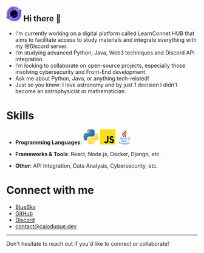 ## <img src="./blackhole.png" alt="blackhole" width="40" height="40"> Hi there 👋

- I'm currently working on a digital platform called LearnConnet HUB that aims to facilitate access to study materials and integrate everything with my @Discord server.
- I’m studying advanced Python, Java, Web3 techniques and Discord API integration.
- I’m looking to collaborate on open-source projects, especially those involving cybersecurity and Front-End development.
- Ask me about Python, Java, or anything tech-related!
- Just so you know: I love astronomy and by just 1 decision I didn't become an astrophysicist or mathematician.

# Skills
- **Programming Languages**: <a href="https://www.python.org"><img src="./programming_emotes/langPython.png" alt="Python" width="40" height="40"></a>
<a href="https://www.javascript.com"><img src="./programming_emotes/JavaScript.png" alt="JavaScript" width="40" height="40"></a>
<a href="https://www.java.com"><img src="./programming_emotes/langJava.png" alt="Java" width="40" height="40"></a>

- **Frameworks & Tools**: React, Node.js, Docker, Django, etc.
- **Other**: API Integration, Data Analysis, Cybersecurity, etc.

# Connect with me
- [BlueSky](<https://bsky.app/profile/caioduque.dev>)
- [GitHub](<https://github.com/cai0duque>)
- [Discord](<https://discord.gg/B9aeaWq2UH>)
- contact@caioduque.dev
---

Don't hesitate to reach out if you'd like to connect or collaborate!

